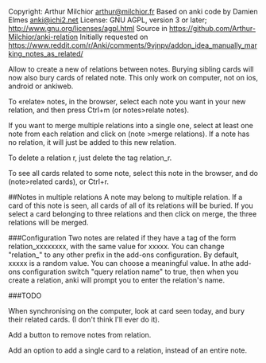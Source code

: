 Copyright: Arthur Milchior <arthur@milchior.fr>
Based on anki code by Damien Elmes <anki@ichi2.net>
License: GNU AGPL, version 3 or later; http://www.gnu.org/licenses/agpl.html
Source in https://github.com/Arthur-Milchior/anki-relation
Initially requested on https://www.reddit.com/r/Anki/comments/9vjnpv/addon_idea_manually_marking_notes_as_related/

Allow to create a new of relations between notes. Burying sibling cards will now also bury cards of related note. This only work on computer, not on ios, android or ankiweb.

To «relate» notes, in the browser, select each note you want in your new relation, and then press Ctrl+m (or notes>relate notes).

If you want to merge multiple relations into a single one, select at least one note from each relation and click on (note >merge relations). If a note has no relation, it will just be added to this new relation.

To delete a relation r, just delete the tag relation_r.

To see all cards related to some note, select this note in the browser, and do (note>related cards), or Ctrl+r.

##Notes in multiple relations
A note may belong to multiple relation. If a card of this note is seen, all cards of all of its relations will be buried. If you select a card belonging to three relations and then click on merge, the three relations will be merged.




###Configuration
Two notes are related if they have a tag of the form relation_xxxxxxxx, with the same value for xxxxx. You can change "relation_" to any other prefix in the add-ons configuration. By default, xxxxx is a random value. You can choose a meaningful value. In athe add-ons configuration switch "query relation name" to true, then when you create a relation, anki will prompt you to enter the relation's name.

###TODO

When synchronising on the computer, look at card seen today, and bury their related cards. (I don't think I'll ever do it).

Add a button to remove notes from relation.

Add an option to add a single card to a relation, instead of an entire note.

